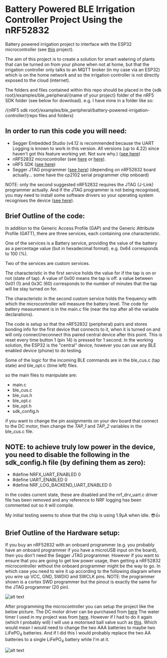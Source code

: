 # Battery Powered BLE Irrigation Controller Project Using the nRF52832

Battery powered irrigation project to interface with the ESP32 microcontroller (see [this](https://github.com/rowdy15/ESP32-as-the-Central-BLE-Gateway-for-irrigation-controller) project).

The aim of this project is to create a solution for smart watering of plants that can be turned on from your phone when not at home, but that the irrigation controller only talks to an MQTT broker (in my case via an ESP32) which is on the home network and so the irrigation controller is not directly exposed to the cloud (internet).

The folders and files contained within this repo should be placed in the {sdk root}/examples/ble_peripheral/{name of your project} folder of the nRF5 SDK folder (see below for download). e.g. I have mine in a folder like so:

/{nRF5 sdk root}/examples/ble_peripheral/battery-powered-irrigation-controller/{repo files and folders}

## In order to run this code you will need:

* Segger Embedded Studio (v4.12 is recommended because the UART Logging is known to work in this version.  All versions (up to 4.22) since haven't got this feature working yet. Not sure why.) ([see here](https://www.segger.com/downloads/embedded-studio/))
* nRF52832 microcontroller (see [here](https://www.aliexpress.com/item/4000049368888.html?spm=a2g0o.productlist.0.0.3c8316a3AqcRmq&algo_pvid=faa7c330-631b-47f1-8113-9c7cae6a8b03&algo_expid=faa7c330-631b-47f1-8113-9c7cae6a8b03-7&btsid=64071e58-2167-46e3-9be9-fc9df3a6b57e&ws_ab_test=searchweb0_0,searchweb201602_,searchweb201603_55) or [here](https://www.aliexpress.com/item/32819293925.html?spm=a2g0o.productlist.0.0.3c8316a3AqcRmq&algo_pvid=faa7c330-631b-47f1-8113-9c7cae6a8b03&algo_expid=faa7c330-631b-47f1-8113-9c7cae6a8b03-3&btsid=64071e58-2167-46e3-9be9-fc9df3a6b57e&ws_ab_test=searchweb0_0,searchweb201602_,searchweb201603_55)).
* nRF5 SDK ([see here](https://www.nordicsemi.com/Software-and-Tools/Software/nRF5-SDK))
* Segger JTAG programmer ([see here](https://www.aliexpress.com/item/32868047097.html?spm=a2g0o.productlist.0.0.2b9f4654Zxgx5e&algo_pvid=9feb38c2-1adf-40f9-830f-0493f3195c1a&algo_expid=9feb38c2-1adf-40f9-830f-0493f3195c1a-1&btsid=d3b98b2c-8529-492c-8289-0554e1065193&ws_ab_test=searchweb0_0,searchweb201602_,searchweb201603_55)) (depending on nRF52832 board actually... some have the cp2102 serial programmer chip onboard)

NOTE: only the second suggested nRF52832 requires the JTAG (J-Link) programmer actually. And if the JTAG programmer is not being recognised, you may need to install some software drivers so your operating system recognises the device ([see here](https://www.segger.com/downloads/jlink/#J-LinkSoftwareAndDocumentationPack)).

## Brief Outline of the code:

In addition to the Generic Access Profile (GAP) and the Generic Attribute Profile (GATT), there are three services, each containing one characteristic.

One of the services is a Battery service, providing the value of the battery as a percentage value (but in hexadecimal format). e.g. 0x64 corresponds to 100 (%).

Two of the services are custom services.  

The characteristic in the first service holds the value for if the tap is on or not (state of tap). A value of 0x00 means the tap is off. a value between 0x01 (1) and 0x3C (60) corresponds to the number of minutes that the tap will be stay turned on for. 

The characteristic in the second custom service holds the frequency with which the microcontroller will measure the battery level.  The code for battery measurement is in the main.c file (near the top after all the variable declarations).

The code is setup so that the nRF52832 (peripheral) pairs and stores bonding info for the first device that connects to it, when it is turned on and will only connect/reconnect this paired central device after this point.  This is reset every time button 1 (pin 14) is pressed for 1 second.  In the working solution, the ESP32 is the "central" device, however you can use any BLE enabled device (phone) to do testing.

Some of the logic for the incoming BLE commands are in the ble_cus.c (tap state) and ble_opt.c (time left) files.

so the main files to manipulate are:

* main.c
* ble_cus.c
* ble_cus.h
* ble_opt.c
* ble_opt.h
* sdk_config.h

if you want to change the pin assignments on your dev board that connect to the DC motor, then change the _TAP_1_ and _TAP_2_ variables in the ble_cus.c file.

## NOTE: to achieve truly low power in the device, you need to disable the following in the sdk_config.h file (by defining them as zero):

* \#define NRFX_UART_ENABLED 0
* \#define UART_ENABLED 0
* \#define NRF_LOG_BACKEND_UART_ENABLED 0

in the codes current state, these are disabled and the nrf_drv_uart.c driver file has been removed and any reference to NRF logging has been commented out so it will compile.

My initial testing seems to show that the chip is using 1.9μA when idle. :sunglasses::+1:

## Brief Outline of the Hardware setup:

If you buy an nRF52832 with an onboard programmer (e.g. you probably have an onboard programmer if you have a microUSB input on the board), then you don't need the Segger JTAG programmer.  However if you want to ensure that you are going to get low power usage, then getting a nRF52832 microcontroller without the onboard programmer might be the way to go. In which case you need to wire it up according to the following diagram where you wire up VCC, GND, SWDIO and SWCLK pins. NOTE: the programmer shown is a cortex SWD programmer but the pinout is exactly the same for the JTAG programmer (20 pin).

![alt text](https://github.com/rowdy15/battery-powered-ble-irrigation-controller-project-with-the-nRF52832/blob/master/BLE_programmingCircuit.jpg)

After programming the microcontroller you can setup the project like the below picture.  The DC motor driver can be purchased from [here](https://www.aliexpress.com/item/32973027142.html?spm=a2g0o.productlist.0.0.f19c2aa05FORu1&algo_pvid=de17072b-b9b5-4913-98e7-d3bace021786&algo_expid=de17072b-b9b5-4913-98e7-d3bace021786-0&btsid=2383cccd-ba69-4950-902d-104b5d5163a3&ws_ab_test=searchweb0_0,searchweb201602_,searchweb201603_55)
The water timer I used in my project was from [here](https://www.aliexpress.com/item/33032587105.html?spm=a2g0o.productlist.0.0.38b93649F4PbR1&algo_pvid=4fa2c5e4-8a69-4fb9-85c2-7e92f5897566&algo_expid=4fa2c5e4-8a69-4fb9-85c2-7e92f5897566-6&btsid=ef032522-faf7-4365-9972-348be95f5d27&ws_ab_test=searchweb0_0,searchweb201602_,searchweb201603_55).
However if I had to do it again (which I probably will) I will use a motorised ball valve such as [this](https://www.aliexpress.com/item/32803710399.html?spm=2114.12010615.8148356.70.5da75d4aithFna). Which would mean I would need to change the two AAA batteries to maybe two LiFePO<sub>4</sub> batteries.  And if I did this I would probably replace the two AA batteries to a single LiFePO<sub>4</sub> battery while I'm at it.

![alt text](https://github.com/rowdy15/battery-powered-ble-irrigation-controller-project-with-the-nRF52832/blob/master/final_BLE_Circuit.png)
